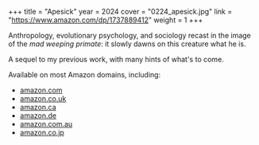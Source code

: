 +++
title = "Apesick"
year = 2024
cover = "0224_apesick.jpg"
link = "https://www.amazon.com/dp/1737889412"
weight = 1
+++

Anthropology, evolutionary psychology, and sociology recast in the image of the *mad weeping primate*: it slowly dawns on this creature what he is.

A sequel to my previous work, with many hints of what's to come.

Available on most Amazon domains, including:

* [amazon.com](https://www.amazon.com/dp/1737889412)
* [amazon.co.uk](https://www.amazon.co.uk/dp/1737889412)
* [amazon.ca](https://www.amazon.ca/dp/1737889412)
* [amazon.de](https://www.amazon.de/dp/1737889412)
* [amazon.com.au](https://www.amazon.com.au/dp/1737889412)
* [amazon.co.jp](https://www.amazon.co.jp/dp/1737889412)
